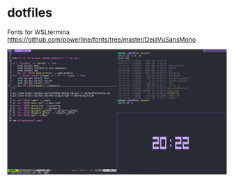 # dotfiles
Fonts for WSLtermina
https://github.com/powerline/fonts/tree/master/DejaVuSansMono

![Print](print.png)
